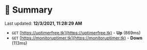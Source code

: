 # 📖 Summary
Last updated: **12/3/2021, 11:28:29 AM**

- `GET` [https://uptimerfree.tk](https://uptimerfree.tk) - **Up** (869ms)
- `GET` [https://monitoruptimer.tk](https://monitoruptimer.tk) - **Down** (113ms)
